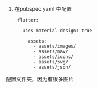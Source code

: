 1. 在pubspec.yaml 中配置

        flutter:

          uses-material-design: true

            assets:
              - assets/images/
              - assets/nav/
              - assets/icons/
              - assets/svg/
              - assets/json/

配置文件夹，因为有很多图片